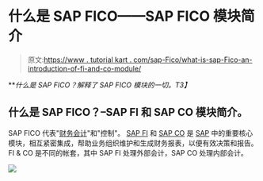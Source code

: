 # 什么是 SAP FICO——SAP FICO 模块简介

> 原文:[https://www . tutorial kart . com/sap-Fico/what-is-sap-Fico-an-introduction-of-fi-and-co-module/](https://www.tutorialkart.com/sap-fico/what-is-sap-fico-an-introduction-of-fi-and-co-module/)

***什么是 SAP FICO？解释了 SAP FICO 模块的一切。*T3】**

## 什么是 SAP FICO？–SAP FI 和 SAP CO 模块简介。

SAP FICO 代表"[财务会计](https://www.tutorialkart.com/sap-fico/what-is-sap-financial-accounting-sap-fi/)"和"控制"。 [SAP FI](https://www.tutorialkart.com/sap-fico/what-is-sap-financial-accounting-sap-fi/) 和 [SAP CO](https://www.tutorialkart.com/sap-co/sap-co-tutorial/) 是 [SAP](https://www.tutorialkart.com/sap/what-is-sap-definition-of-erp-sap-systems/) 中的重要核心模块，相互紧密集成，帮助业务组织维护和生成财务报表，以便有效决策和报告。FI & CO 是不同的帐套，其中 SAP FI 处理外部会计，SAP CO 处理内部会计。

[![](../Images/925da31b32d6bc3827932f6c8afb11bb.png)](https://www.tutorialkart.com/)